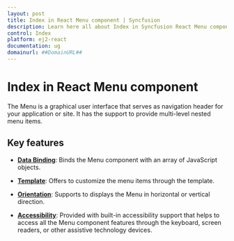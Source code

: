 ```yaml
---
layout: post
title: Index in React Menu component | Syncfusion
description: Learn here all about Index in Syncfusion React Menu component of Syncfusion Essential JS 2 and more.
control: Index 
platform: ej2-react
documentation: ug
domainurl: ##DomainURL##
---
```


# Index in React Menu component

The Menu is a graphical user interface that serves as navigation header for your application or site. It has the support to provide multi-level nested menu items.

## Key features

* [**Data Binding**](./data-source-binding-and-custom-menu-items#data-binding): Binds the Menu component with an array of JavaScript objects.

* [**Template**](./data-source-binding-and-custom-menu-items#html-element): Offers to customize the menu items through the template.

* [**Orientation**](./how-to/change-orientation): Supports to displays the Menu in horizontal or vertical direction.

* [**Accessibility**](./accessibility#accessibility): Provided with built-in accessibility support that helps to access all the Menu component features through the keyboard, screen readers, or other assistive technology devices.